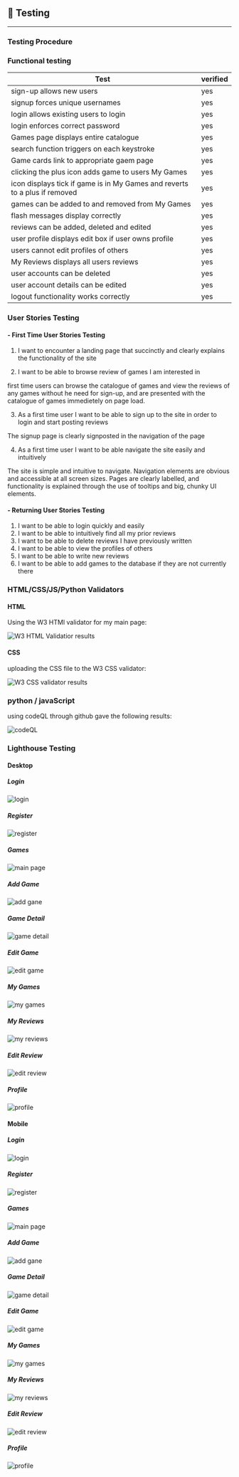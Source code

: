 ## :microscope: Testing

---

### Testing Procedure

### Functional testing

| Test                                           | verified |
| ---------------------------------------------- | -------- |
| sign-up allows new users | yes |
| signup forces unique usernames | yes |
| login allows existing users to login | yes |
| login enforces correct password | yes | 
| Games page displays entire catalogue | yes | 
| search function triggers on each keystroke | yes |  
| Game cards link to appropriate gaem page | yes | 
| clicking the plus icon adds game to users My Games | yes | 
| icon displays tick if game is in My Games and reverts to a plus if removed | yes |
| games can be added to and removed from My Games | yes | 
| flash messages display correctly | yes |
| reviews can be added, deleted and edited | yes | 
| user profile displays edit box if user owns profile | yes | 
| users cannot edit profiles of others | yes | 
| My Reviews displays all users reviews | yes | 
| user accounts can be deleted | yes | 
| user account details can be edited | yes | 
| logout functionality works correctly | yes | 

### User Stories Testing


#### - First Time User Stories Testing

1. I want to encounter a landing page that succinctly and clearly explains the functionality of the site
    


2. I want to be able to browse review of games I am interested in

first time users can browse the catalogue of games and view the reviews of any games without he need for sign-up, and are presented with the catalogue of games immedietely on page load. 

3. As a first time user I want to be able to sign up to the site in order to login and start posting reviews 

The signup page is clearly signposted in the navigation of the page 

4. As a first time user I want to be able navigate the site easily and intuitively 

The site is simple and intuitive to navigate. Navigation elements are obvious and accessible at all screen sizes. Pages are clearly labelled, and functionality is explained through the use of tooltips and big, chunky UI elements. 

#### - Returning User Stories Testing

1. I want to be able to login quickly and easily
2. I want to be able to intuitively find all my prior reviews
3. I want to be able to delete reviews I have previously written
4. I want to be able to view the profiles of others 
5. I want to be able to write new reviews
6. I want to be able to add games to the database if they are not currently there

### HTML/CSS/JS/Python Validators

#### HTML

Using the W3 HTMl validator for my main page: 

![W3 HTML Validatior results](docs/html_validation.png)

#### CSS

uploading the CSS file to the W3 CSS validator:

![W3 CSS validator results](docs/css_validation.png)

### python / javaScript

using codeQL through github gave the following results: 

 ![codeQL](docs/CodeQL.png) 

### Lighthouse Testing

#### Desktop

##### Login

![login](docs/lighthouse/desktop/desktop_login.png)

##### Register

![register](docs/lighthouse/desktop/desktop_register.png)

##### Games

![main page](docs/lighthouse/desktop/desktop_games.png)

##### Add Game

![add gane](docs/lighthouse/desktop/desktop_add_game.png)

##### Game Detail

![game detail](docs/lighthouse/desktop/desktop_game_detail.png)

##### Edit Game

![edit game](docs/lighthouse/desktop/desktop_edit_game.png)

##### My Games

![my games](docs/lighthouse/desktop/desktop_my_games.png)

##### My Reviews

![my reviews](docs/lighthouse/desktop/desktop_my_reviews.png)

##### Edit Review

![edit review](docs/lighthouse/desktop/desktop_edit_review.png)

##### Profile

![profile](docs/lighthouse/desktop/desktop_profile.png)

#### Mobile 

##### Login

![login](docs/lighthouse/mobile/mobile_login.png)

##### Register

![register](docs/lighthouse/mobile/mobile_register.png)

##### Games

![main page](docs/lighthouse/mobile/mobile_games.png)

##### Add Game

![add gane](docs/lighthouse/mobile/mobile_add_game.png)

##### Game Detail

![game detail](docs/lighthouse/mobile/mobile_game_detail.png)

##### Edit Game

![edit game](docs/lighthouse/mobile/mobile_edit_games.png)

##### My Games

![my games](docs/lighthouse/mobile/mobile_my_games.png)

##### My Reviews

![my reviews](docs/lighthouse/mobile/mobile_my_reviews.png)

##### Edit Review

![edit review](docs/lighthouse/mobile/mobile_edit_review.png)

##### Profile

![profile](docs/lighthouse/mobile/mobile_profile.png)


